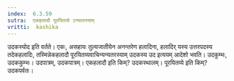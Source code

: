 ```yaml
---
index:  6.3.59
sutra:  एकहलादौ पूरयितव्ये ऽन्यतरस्याम्
vritti:  kashika 
---
```


उदकस्योद इति वर्तते। एकः, असहायः तुल्यजातीयेन अनन्तरेण हलादिना, हलादिर् यस्य उत्तरपदस्य तदेकहलादिः, तस्मिन्नेकहलादौ पूरयितव्यवाचिन्यन्यतरस्याम् उदकस्य उद इत्ययम् आदेशो भवति। उदकुम्भः, उदककुम्भः। उदपात्रम्, उदकपात्रम्। एकहलादौ इति किम्? उदकस्थालम्। पूरयितव्ये इति किम्? उदकपर्वतः।

